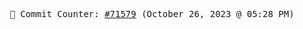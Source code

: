 <p align="center">
    <samp>
        📮 Commit Counter: <a href="https://github.com/Javascript-void0/Javascript-void0/commits/main">#71579</a> (October 26, 2023 @ 05:28 PM)
    </samp>
</p>